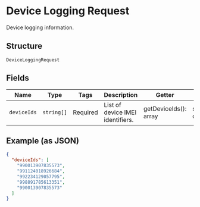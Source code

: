 
# Device Logging Request

Device logging information.

## Structure

`DeviceLoggingRequest`

## Fields

| Name | Type | Tags | Description | Getter | Setter |
|  --- | --- | --- | --- | --- | --- |
| `deviceIds` | `string[]` | Required | List of device IMEI identifiers. | getDeviceIds(): array | setDeviceIds(array deviceIds): void |

## Example (as JSON)

```json
{
  "deviceIds": [
    "990013907835573",
    "991124018926684",
    "992234129057795",
    "998891785613351",
    "990013907835573"
  ]
}
```

